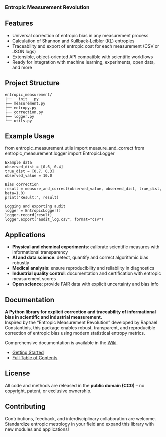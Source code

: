 ### Entropic Measurement Revolution

## Features

- Universal correction of entropic bias in any measurement process
- Calculation of Shannon and Kullback-Leibler (KL) entropies
- Traceability and export of entropic cost for each measurement (CSV or JSON logs)
- Extensible, object-oriented API compatible with scientific workflows
- Ready for integration with machine learning, experiments, open data, and more

## Project Structure
 ```
entropic_measurement/
├── __init__.py
├── measurement.py
├── entropy.py
├── correction.py
├── logger.py
└── utils.py
 ```

## Example Usage

from entropic_measurement.utils import measure_and_correct
from entropic_measurement.logger import EntropicLogger
 ```
Example data
observed_dist = [0.6, 0.4]
true_dist = [0.7, 0.3]
observed_value = 10.0

Bias correction
result = measure_and_correct(observed_value, observed_dist, true_dist, beta=1.0)
print("Result:", result)

Logging and exporting audit
logger = EntropicLogger()
logger.record(result)
logger.export("audit_log.csv", format="csv")
 ```
## Applications

- **Physical and chemical experiments**: calibrate scientific measures with informational transparency
- **AI and data science**: detect, quantify and correct algorithmic bias robustly
- **Medical analysis**: ensure reproducibility and reliability in diagnostics
- **Industrial quality control**: documentation and certification with entropic measurement scores
- **Open science**: provide FAIR data with explicit uncertainty and bias info


## Documentation

**A Python library for explicit correction and traceability of informational bias in scientific and industrial measurement.**  
Inspired by the “Entropic Measurement Revolution” developed by Raphael Constantinis, this package enables robust, transparent, and reproducible correction of entropic bias using modern statistical entropy metrics.

Comprehensive documentation is available in the [Wiki](https://github.com/rconstant1/entropic_measurement/wiki).

- [Getting Started](https://github.com/rconstant1/entropic_measurement/wiki/Quick-Start-Guide)
- [Full Table of Contents](https://github.com/rconstant1/entropic_measurement/wiki)

## License

All code and methods are released in the **public domain (CC0)** – no copyright, patent, or exclusive ownership.

## Contributing

Contributions, feedback, and interdisciplinary collaboration are welcome.  
Standardize entropic metrology in your field and expand this library with new modules and applications!

